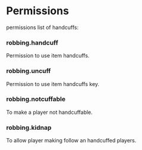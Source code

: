 # Permissions

permissions list of handcuffs:

### robbing.handcuff

Permission to use item handcuffs.

### robbing.uncuff

Permission to use item handcuffs key.

### robbing.notcuffable

To make a player not handcuffable.

### robbing.kidnap

To allow player making follow an handcuffed players.
